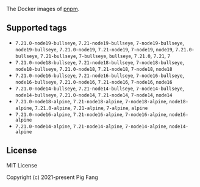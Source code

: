 The Docker images of [pnpm](https://pnpm.io).

## Supported tags

- `7.21.0-node19-bullseye`, `7.21-node19-bullseye`, `7-node19-bullseye`, `node19-bullseye`, `7.21.0-node19`, `7.21-node19`, `7-node19`, `node19`, `7.21.0-bullseye`, `7.21-bullseye`, `7-bullseye`, `bullseye`, `7.21.0`, `7.21`, `7`
- `7.21.0-node18-bullseye`, `7.21-node18-bullseye`, `7-node18-bullseye`, `node18-bullseye`, `7.21.0-node18`, `7.21-node18`, `7-node18`, `node18`
- `7.21.0-node16-bullseye`, `7.21-node16-bullseye`, `7-node16-bullseye`, `node16-bullseye`, `7.21.0-node16`, `7.21-node16`, `7-node16`, `node16`
- `7.21.0-node14-bullseye`, `7.21-node14-bullseye`, `7-node14-bullseye`, `node14-bullseye`, `7.21.0-node14`, `7.21-node14`, `7-node14`, `node14`
- `7.21.0-node18-alpine`, `7.21-node18-alpine`, `7-node18-alpine`, `node18-alpine`, `7.21.0-alpine`, `7.21-alpine`, `7-alpine`, `alpine`
- `7.21.0-node16-alpine`, `7.21-node16-alpine`, `7-node16-alpine`, `node16-alpine`
- `7.21.0-node14-alpine`, `7.21-node14-alpine`, `7-node14-alpine`, `node14-alpine`

## License

MIT License

Copyright (c) 2021-present Pig Fang
